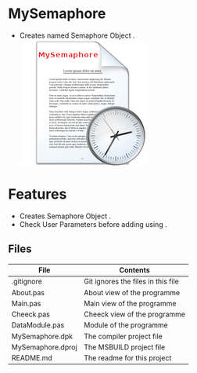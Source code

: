 # MySemaphore
- Creates named Semaphore Object .                   
![](MySemaphore.png) 



# Features  
- Creates Semaphore Object .
- Check User Parameters before adding using .







## Files

| File | Contents | 
| --- | --- |
| .gitignore | Git ignores the files in this file |
| About.pas | About view of the programme |
| Main.pas | Main view of the programme |
| Cheeck.pas | Cheeck view of the programme |
| DataModule.pas | Module of the programme |
| MySemaphore.dpk | The compiler project file |
| MySemaphore.dproj | The MSBUILD project file |
| README.md | The readme for this project |
